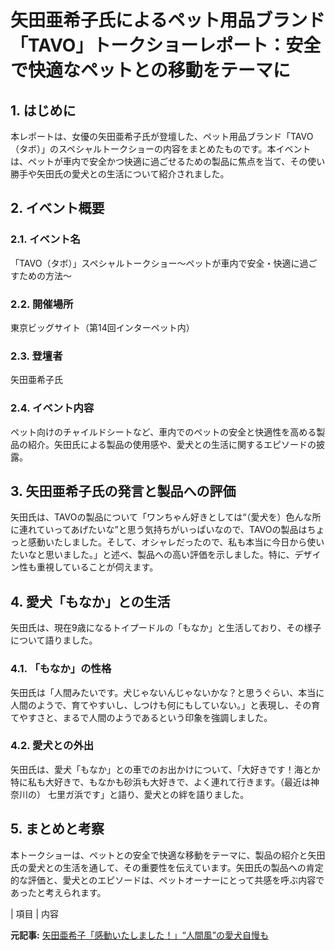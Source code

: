 # 矢田亜希子氏によるペット用品ブランド「TAVO」トークショーレポート：安全で快適なペットとの移動をテーマに

## 1. はじめに

本レポートは、女優の矢田亜希子氏が登壇した、ペット用品ブランド「TAVO（タボ）」のスペシャルトークショーの内容をまとめたものです。本イベントは、ペットが車内で安全かつ快適に過ごせるための製品に焦点を当て、その使い勝手や矢田氏の愛犬との生活について紹介されました。

## 2. イベント概要

### 2.1. イベント名

「TAVO（タボ）」スペシャルトークショー〜ペットが車内で安全・快適に過ごすための方法〜

### 2.2. 開催場所

東京ビッグサイト（第14回インターペット内）

### 2.3. 登壇者

矢田亜希子氏

### 2.4. イベント内容

ペット向けのチャイルドシートなど、車内でのペットの安全と快適性を高める製品の紹介。矢田氏による製品の使用感や、愛犬との生活に関するエピソードの披露。

## 3. 矢田亜希子氏の発言と製品への評価

矢田氏は、TAVOの製品について「ワンちゃん好きとしては“（愛犬を）色んな所に連れていってあげたいな”と思う気持ちがいっぱいなので、TAVOの製品はちょっと感動いたしました。そして、オシャレだったので、私も本当に今日から使いたいなと思いました。」と述べ、製品への高い評価を示しました。特に、デザイン性も重視していることが伺えます。

## 4. 愛犬「もなか」との生活

矢田氏は、現在9歳になるトイプードルの「もなか」と生活しており、その様子について語りました。

### 4.1. 「もなか」の性格

矢田氏は「人間みたいです。犬じゃないんじゃないかな？と思うぐらい、本当に人間のようで、育てやすいし、しつけも何にもしていない。」と表現し、その育てやすさと、まるで人間のようであるという印象を強調しました。

### 4.2. 愛犬との外出

矢田氏は、愛犬「もなか」との車でのお出かけについて、「大好きです！海とか特に私も大好きで、もなかも砂浜も大好きで、よく連れて行きます。（最近は神奈川の） 七里ガ浜です」と語り、愛犬との絆を語りました。

## 5. まとめと考察

本トークショーは、ペットとの安全で快適な移動をテーマに、製品の紹介と矢田氏の愛犬との生活を通して、その重要性を伝えています。矢田氏の製品への肯定的な評価と、愛犬とのエピソードは、ペットオーナーにとって共感を呼ぶ内容であったと考えられます。

| 項目 | 内容 

**元記事:** [矢田亜希子「感動いたしました！」“人間風”の愛犬自慢も](https://news.tv-asahi.co.jp/news_geinou/articles/900021953.html)
